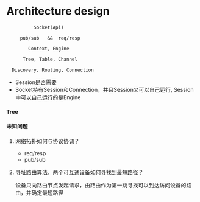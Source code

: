 # Architecture design

```
          Socket(Api)
        
     pub/sub   &&  req/resp
     
        Context, Engine
        
      Tree, Table, Channel
        
  Discovery, Routing, Connection
```
+ Session是否需要
+ Socket持有Session和Connection，并且Session又可以自己运行, Session中可以自己运行的是Engine


#### Tree



#### 未知问题

1. 网络拓扑如何与协议协调？
    
   + req/resp
   + pub/sub
2. 寻址路由算法，两个可互通设备如何寻找到最短路径？

   设备只向路由节点发起请求，由路由作为第一跳寻找可以到达访问设备的路由，并确定最短路径